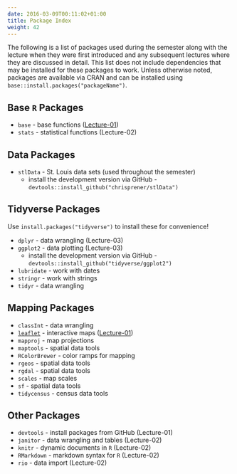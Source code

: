 ```yaml
---
date: 2016-03-09T00:11:02+01:00
title: Package Index
weight: 42
---
```


The following is a list of packages used during the semester along with the lecture when they were first introduced and any subsequent lectures where they are discussed in detail. This list does not include dependencies that may be installed for these packages to work. Unless otherwise noted, packages are available via CRAN and can be installed using `base::install.packages("packageName")`.

## Base `R` Packages
- `base` - base functions ([Lecture-01](/lecture-01/))
- `stats` - statistical functions (Lecture-02)

## Data Packages
- `stlData` - St. Louis data sets (used throughout the semester)
  - install the development version via GitHub - `devtools::install_github("chrisprener/stlData")`

## Tidyverse Packages
Use `install.packages("tidyverse")` to install these for convenience!

- `dplyr` - data wrangling (Lecture-03)
- `ggplot2` - data plotting (Lecture-03)
  - install the development version via GitHub - `devtools::install_github("tidyverse/ggplot2")`
- `lubridate` - work with dates
- `stringr` - work with strings
- `tidyr` - data wrangling

## Mapping Packages
- `classInt` - data wrangling
- [`leaflet`](https://rstudio.github.io/leaflet/) - interactive maps ([Lecture-01](/lecture-01/))
- `mapproj` - map projections
- `maptools` - spatial data tools
- `RColorBrewer` - color ramps for mapping
- `rgeos` - spatial data tools
- `rgdal` - spatial data tools
- `scales` - map scales
- `sf` - spatial data tools
- `tidycensus` - census data tools

## Other Packages
- `devtools` - install packages from GitHub (Lecture-01)
- `janitor` - data wrangling and tables (Lecture-02)
- `knitr` - dynamic documents in `R` (Lecture-02)
- `RMarkdown` - markdown syntax for `R` (Lecture-02)
- `rio` - data import (Lecture-02)